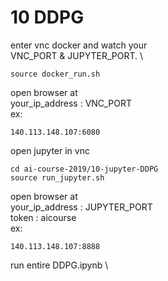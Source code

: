 # 10 DDPG

enter vnc docker and watch your \
VNC_PORT & JUPYTER_PORT. \

```
source docker_run.sh
```

open browser at \
your_ip_address : VNC_PORT \
ex:

```
140.113.148.107:6080
```

open jupyter in vnc

```
cd ai-course-2019/10-jupyter-DDPG
source run_jupyter.sh
```

open browser at \
your_ip_address : JUPYTER_PORT \
token : aicourse \
ex:

```
140.113.148.107:8888
```

run entire DDPG.ipynb \
